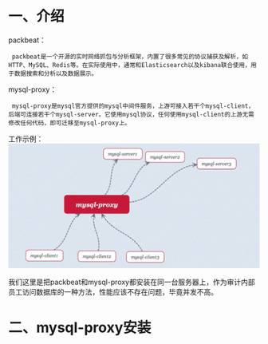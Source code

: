 # 一、介绍

packbeat：

```
 packbeat是一个开源的实时网络抓包与分析框架，内置了很多常见的协议捕获及解析，如HTTP、MySQL、Redis等。在实际使用中，通常和Elasticsearch以及kibana联合使用，用于数据搜索和分析以及数据展示。
```

mysql-proxy：

```
 mysql-proxy是mysql官方提供的mysql中间件服务，上游可接入若干个mysql-client，后端可连接若干个mysql-server。它使用mysql协议，任何使用mysql-client的上游无需修改任何代码，即可迁移至mysql-proxy上。
```

工作示例：![](/assets/mysql-proxy.png)

我们这里是把packbeat和mysql-proxy都安装在同一台服务器上，作为审计内部员工访问数据库的一种方法，性能应该不存在问题，毕竟并发不高。

# 二、mysql-proxy安装





